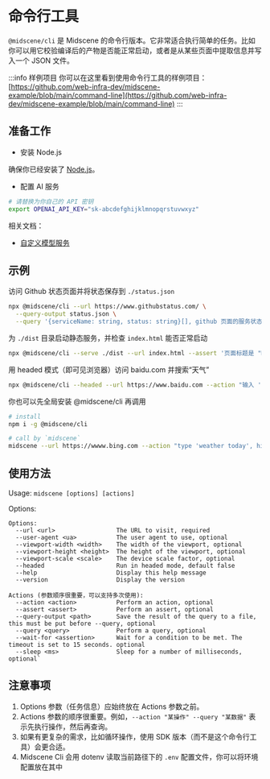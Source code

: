 # 命令行工具

`@midscene/cli` 是 Midscene 的命令行版本。它非常适合执行简单的任务。比如你可以用它校验编译后的产物是否能正常启动，或者是从某些页面中提取信息并写入一个 JSON 文件。

:::info 样例项目
你可以在这里看到使用命令行工具的样例项目：[https://github.com/web-infra-dev/midscene-example/blob/main/command-line](https://github.com/web-infra-dev/midscene-example/blob/main/command-line)
:::


## 准备工作

* 安装 Node.js

确保你已经安装了 [Node.js](https://nodejs.org/)。

* 配置 AI 服务

```bash
# 请替换为你自己的 API 密钥
export OPENAI_API_KEY="sk-abcdefghijklmnopqrstuvwxyz"
```

相关文档：
* [自定义模型服务](./model-provider.html)

## 示例

访问 Github 状态页面并将状态保存到 `./status.json`

```bash
npx @midscene/cli --url https://www.githubstatus.com/ \
  --query-output status.json \
  --query '{serviceName: string, status: string}[], github 页面的服务状态，返回服务名称'
```

为 `./dist` 目录启动静态服务，并检查 `index.html` 能否正常启动

```bash
npx @midscene/cli --serve ./dist --url index.html --assert '页面标题是 "My App"'
```

用 headed 模式（即可见浏览器）访问 baidu.com 并搜索“天气”

```bash
npx @midscene/cli --headed --url https://www.baidu.com --action "输入 '天气', 敲回车" --sleep 3000
```

你也可以先全局安装 @midscene/cli 再调用

```bash
# install
npm i -g @midscene/cli

# call by `midscene`
midscene --url https://wwww.bing.com --action "type 'weather today', hit enter"
```

## 使用方法

Usage: `midscene [options] [actions]`

Options: 

```log
Options:
  --url <url>                 The URL to visit, required
  --user-agent <ua>           The user agent to use, optional
  --viewport-width <width>    The width of the viewport, optional
  --viewport-height <height>  The height of the viewport, optional
  --viewport-scale <scale>    The device scale factor, optional
  --headed                    Run in headed mode, default false
  --help                      Display this help message
  --version                   Display the version

Actions (参数顺序很重要，可以支持多次使用):
  --action <action>           Perform an action, optional
  --assert <assert>           Perform an assert, optional
  --query-output <path>       Save the result of the query to a file, this must be put before --query, optional
  --query <query>             Perform a query, optional
  --wait-for <assertion>      Wait for a condition to be met. The timeout is set to 15 seconds. optional
  --sleep <ms>                Sleep for a number of milliseconds, optional`
```

## 注意事项

1. Options 参数（任务信息）应始终放在 Actions 参数之前。
2. Actions 参数的顺序很重要。例如，`--action "某操作" --query "某数据"` 表示先执行操作，然后再查询。
3. 如果有更复杂的需求，比如循环操作，使用 SDK 版本（而不是这个命令行工具）会更合适。
4. Midscene Cli 会用 dotenv 读取当前路径下的 `.env` 配置文件，你可以将环境配置放在其中